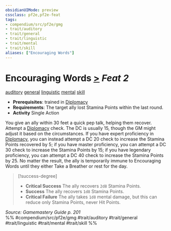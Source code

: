 ```yaml
---
obsidianUIMode: preview
cssclass: pf2e,pf2e-feat
tags:
- compendium/src/pf2e/gmg
- trait/auditory
- trait/general
- trait/linguistic
- trait/mental
- trait/skill
aliases: ["Encouraging Words"]
---
```

# Encouraging Words  [>](../../rules/core-rulebook/chapter-9-playing-the-game.md#Actions "Single Action") *Feat 2*  
[auditory](../../rules/traits/auditory.md)  [general](../../rules/traits/general.md)  [linguistic](../../rules/traits/linguistic.md)  [mental](../../rules/traits/mental.md)  [skill](../../rules/traits/skill.md)  

- **Prerequisites**: trained in [Diplomacy](../skills.md#Diplomacy)
- **Requirements**: The target ally lost Stamina Points within the last round.
- **Activity** Single Action

You give an ally within 30 feet a quick pep talk, helping them recover. Attempt a [Diplomacy](../skills.md#Diplomacy) check. The DC is usually 15, though the GM might adjust it based on the circumstances. If you have expert proficiency in [Diplomacy](../skills.md#Diplomacy), you can instead attempt a DC 20 check to increase the Stamina Points recovered by 5; if you have master proficiency, you can attempt a DC 30 check to increase the Stamina Points by 15; if you have legendary proficiency, you can attempt a DC 40 check to increase the Stamina Points by 25. No matter the result, the ally is temporarily immune to Encouraging Words until they either Take a Breather or rest for the day.

> [!success-degree] 
> - **Critical Success** The ally recovers `2d8` Stamina Points.
> - **Success** The ally recovers `1d8` Stamina Points.
> - **Critical Failure** The ally takes `1d8` mental damage, but this can reduce only Stamina Points, never Hit Points.

*Source: Gamemastery Guide p. 201*  
%% #compendium/src/pf2e/gmg #trait/auditory #trait/general #trait/linguistic #trait/mental #trait/skill %%